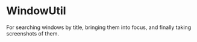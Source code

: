 # WindowUtil
For searching windows by title, bringing them into focus, and finally taking screenshots of them.

